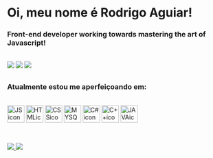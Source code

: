 # Oi, meu nome é Rodrigo Aguiar!
### Front-end developer working towards mastering the art of Javascript!
  
  <div>
    <div style="display: inline_block"><br>
      <a href="https://www.instagram.com/rodrigoc_aguiar/" target="_blank"><img src="https://img.shields.io/badge/Instagram-E4405F?style=for-the-badge&logo=instagram&logoColor=white" target="_blank"/></a>
      <a href="https://www.linkedin.com/in/rodrigo-aguiar-941b2a137/" target="_blank"><img src="https://img.shields.io/badge/LinkedIn-0077B5?style=for-the-badge&logo=linkedin&logoColor=white" target="_blank"/></a>
      <a href="mailto:rodrigoaguiardev@gmail.com"><img src="https://img.shields.io/badge/Gmail-D14836?style=for-the-badge&logo=gmail&logoColor=white" target="_blank"></a>
  </div>

##
  
  ### Atualmente estou me aperfeiçoando em:
  
  <div>
    <div style="display: inline_block"><br>
      <img align="center" alt="JSicon" heigt="30" width="40" src="https://cdn.jsdelivr.net/gh/devicons/devicon/icons/javascript/javascript-original.svg"/>
      <img align="center" alt="HTMLicon" heigt="30" width="40" src="https://cdn.jsdelivr.net/gh/devicons/devicon/icons/html5/html5-plain-wordmark.svg"/>
      <img align="center" alt="CSSicon" heigt="30" width="40" src="https://cdn.jsdelivr.net/gh/devicons/devicon/icons/css3/css3-original-wordmark.svg"/>
      <img align="center" alt="MYSQLicon" heigt="30" width="40" src="https://cdn.jsdelivr.net/gh/devicons/devicon/icons/mysql/mysql-plain-wordmark.svg"/>
      <img align="center" alt="C#icon" heigt="30" width="40" src="https://cdn.jsdelivr.net/gh/devicons/devicon/icons/csharp/csharp-original.svg"/>
      <img align="center" alt="C++icon" heigt="30" width="40" src="https://cdn.jsdelivr.net/gh/devicons/devicon/icons/cplusplus/cplusplus-original.svg"/>
      <img align="center" alt="JAVAicon" heigt="30" width="40" src="https://cdn.jsdelivr.net/gh/devicons/devicon/icons/java/java-original-wordmark.svg"/>
    </div>
    
##

<br>
  <div>
    <a href="https://github.com/RodrigoCAguiar">
    <img heigt="180em" src="https://github-readme-stats.vercel.app/api?username=RodrigoCAguiar&count_private=true&theme=monokai&show_icons=true&"/>
    <img heigt="180em" src="https://github-readme-stats.vercel.app/api/top-langs/?username=RodrigoCAguiar&layout=compact&theme=monokai&langs_count=8"/>
  </div>
    
[instagram]: https://www.instagram.com/rodrigoc_aguiar/    
    
    
